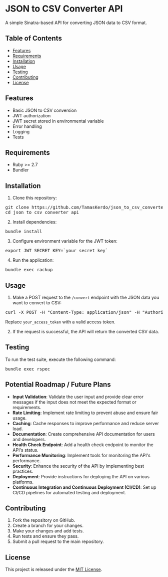 # JSON to CSV Converter API

A simple Sinatra-based API for converting JSON data to CSV format.

## Table of Contents

- [Features](#features)
- [Requirements](#requirements)
- [Installation](#installation)
- [Usage](#usage)
- [Testing](#testing)
- [Contributing](#contributing)
- [License](#license)

## Features

- Basic JSON to CSV conversion
- JWT authorization
- JWT secret stored in environmental variable
- Error handling
- Logging
- Tests

## Requirements

- Ruby >= 2.7
- Bundler

## Installation

1. Clone this repository:

<pre>
git clone https://github.com/TamasKerdo/json_to_csv_converter.git
cd json_to_csv_converter_api
</pre>

2. Install dependencies:

<pre>
bundle install
</pre>

3. Configure environment variable for the JWT token:

<pre>
export JWT_SECRET_KEY=`your_secret_key`
</pre>

4. Run the application:

<pre>
bundle exec rackup
</pre>
## Usage

1. Make a POST request to the `/convert` endpoint with the JSON data you want to convert to CSV:

<pre>
curl -X POST -H "Content-Type: application/json" -H "Authorization: Bearer `your_access_token` -d '{"data": [{"field1": "value1", "field2": "value2"}, {"field1": "value3", "field2": "value4"}]}' http://localhost:9292/convert
</pre>

Replace `your_access_token` with a valid access token.

2. If the request is successful, the API will return the converted CSV data.

## Testing

To run the test suite, execute the following command:

<pre>
bundle exec rspec
</pre>

## Potential Roadmap / Future Plans

- **Input Validation**: Validate the user input and provide clear error messages if the input does not meet the expected format or requirements.
- **Rate Limiting**: Implement rate limiting to prevent abuse and ensure fair usage.
- **Caching**: Cache responses to improve performance and reduce server load.
- **Documentation**: Create comprehensive API documentation for users and developers.
- **Health Check Endpoint**: Add a health check endpoint to monitor the API's status.
- **Performance Monitoring**: Implement tools for monitoring the API's performance.
- **Security**: Enhance the security of the API by implementing best practices.
- **Deployment**: Provide instructions for deploying the API on various platforms.
- **Continuous Integration and Continuous Deployment (CI/CD)**: Set up CI/CD pipelines for automated testing and deployment.

## Contributing

1. Fork the repository on GitHub.
2. Create a branch for your changes.
3. Make your changes and add tests.
4. Run tests and ensure they pass.
5. Submit a pull request to the main repository.

## License

This project is released under the [MIT License](https://opensource.org/licenses/MIT).
